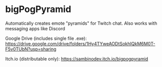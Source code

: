 # bigPogPyramid
Automatically creates emote "pyramids" for Twitch chat. Also works with messaging apps like Discord

Google Drive (includes single file .exe):
https://drive.google.com/drive/folders/1Hy4TYweAODtSokhIQkM6M0T-F5v0TUbN?usp=sharing

Itch.io (distributable only):
https://sambinodev.itch.io/bigpogpyramid

